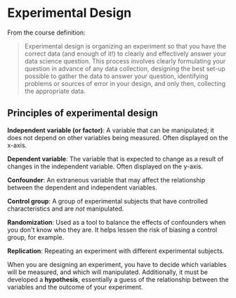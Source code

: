 
# Experimental Design

From the course definition:
> Experimental design is organizing an experiment so that you have the correct data (and enough of it!) to clearly and effectively answer your data science question. This process involves clearly formulating your question in advance of any data collection, designing the best set-up possible to gather the data to answer your question, identifying problems or sources of error in your design, and only then, collecting the appropriate data.


## Principles of experimental design

**Independent variable (or factor)**: A variable that can be manipulated; it does not depend on other variables being measured. Often displayed on the x-axis.

**Dependent variable**: The variable that is expected to change as a result of changes in the independent variable. Often displayed on the y-axis.

**Confounder**: An extraneous variable that may affect the relationship between the dependent and independent variables.

**Control group**: A group of experimental subjects that have controlled characteristics and are _not_ manipulated.

**Randomization**: Used as a tool to balance the effects of confounders when you don't know who they are. It helps lessen the risk of biasing a control group, for example.

**Replication**: Repeating an experiment with different experimental subjects.


When you are designing an experiment, you have to decide which variables will be measured, and which will manipulated.  Additionally, it must be developed a **hypothesis**, essentially a guess of the relationship between the variables and the outcome of your experiment.


<!--stackedit_data:
eyJoaXN0b3J5IjpbNTI2Mjc4MzczLC0zMjQyNTI2OTQsLTUyOD
YzNTAwMl19
-->
